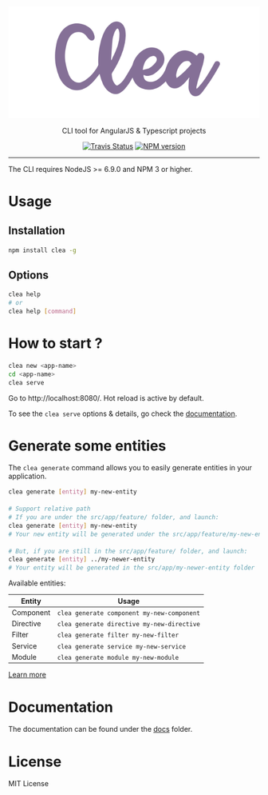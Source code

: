 <p align="center">
  <img alt="Clea" src="https://github.com/groupe-sii/clea-cli/blob/master/assets/clea.png" />
</p>

<p align="center">CLI tool for AngularJS & Typescript projects</p>

<p align="center">
  <a href="https://travis-ci.org/groupe-sii/clea-cli"><img alt="Travis Status" src="https://travis-ci.org/groupe-sii/clea-cli.svg"></a>
  <a href="https://npmjs.org/package/clea"><img alt="NPM version" src="https://badge.fury.io/js/clea.svg"></a>
</p>

---

The CLI requires NodeJS >= 6.9.0 and NPM 3 or higher.

# Usage

## Installation

```bash
npm install clea -g
```

## Options

```bash
clea help
# or
clea help [command]
```

# How to start ?

```bash
clea new <app-name>
cd <app-name>
clea serve
```

Go to http://localhost:8080/. Hot reload is active by default.

To see the `clea serve` options & details, go check the [documentation](https://github.com/groupe-sii/clea-cli/blob/master/docs/serve.md).

# Generate some entities

The `clea generate` command allows you to easily generate entities in your application.

```bash
clea generate [entity] my-new-entity

# Support relative path
# If you are under the src/app/feature/ folder, and launch:
clea generate [entity] my-new-entity
# Your new entity will be generated under the src/app/feature/my-new-entity folder

# But, if you are still in the src/app/feature/ folder, and launch:
clea generate [entity] ../my-newer-entity
# Your entity will be generated in the src/app/my-newer-entity folder
```

Available entities:

Entity                  | Usage
---                     | ---
Component               | `clea generate component my-new-component`
Directive               | `clea generate directive my-new-directive`
Filter                  | `clea generate filter my-new-filter`
Service                 | `clea generate service my-new-service`
Module                  | `clea generate module my-new-module`

[Learn more](https://github.com/groupe-sii/clea-cli/blob/master/docs/generate.md)

# Documentation

The documentation can be found under the [docs](https://github.com/groupe-sii/clea-cli/tree/master/docs) folder.

# License

MIT License
